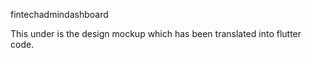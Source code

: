 fintechadmindashboard

This under is the design mockup which has been translated into flutter code.



